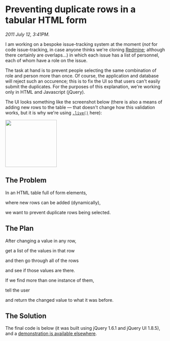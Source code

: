 Preventing duplicate rows in a tabular HTML form
================================================

*2011 July 12, 3:41PM.*

I am working on a bespoke issue-tracking system at the moment
(*not* for code issue-tracking, in case anyone thinks we're cloning
[Redmine](http://www.redmine.org/); although there certainly are overlaps...)
in which each issue has a list of personnel, each of whom have a role on the issue.

The task at hand is to prevent people selecting the same combination of role and person
more than once. Of course, the application and database will reject such an occurence;
this is to fix the UI so that users can't easily submit the duplicates.
For the purposes of this explanation, we're working only in HTML and Javascript (jQuery).

The UI looks something like the screenshot below
(there is also a means of adding new rows to the table
— that doesn't change how this validation works,
but it is why we're using [`.live()`](http://api.jquery.com/live) here):

<img src="http://samwilson.id.au/wp-content/uploads/2011/06/select_boxes.png" 
alt="" title="select_boxes" width="162" height="148" class="alignright size-full
 wp-image-820" srcset="https://samwilson.id.au/wp-content/uploads/2011/06/select_boxes.png 
 162w, https://samwilson.id.au/wp-content/uploads/2011/06/select_boxes-150x137.png 150w" 
 sizes="(max-width: 162px) 100vw, 162px" />

## The Problem

In an HTML table full of form elements,
  
where new rows can be added (dynamically),
  
we want to prevent duplicate rows being selected.

## The Plan

After changing a value in any row,
  
get a list of the values in that row
  
and then go through all of the rows
  
and see if those values are there.
  
If we find more than one instance of them,
  
tell the user
  
and return the changed value to what it was before.

## The Solution

The final code is below (it was built using jQuery 1.6.1 and jQuery UI 1.8.5),
and a [demonstration is available elsewhere](/wp-content/uploads/2011/07/tabular-forms/demo.html).
